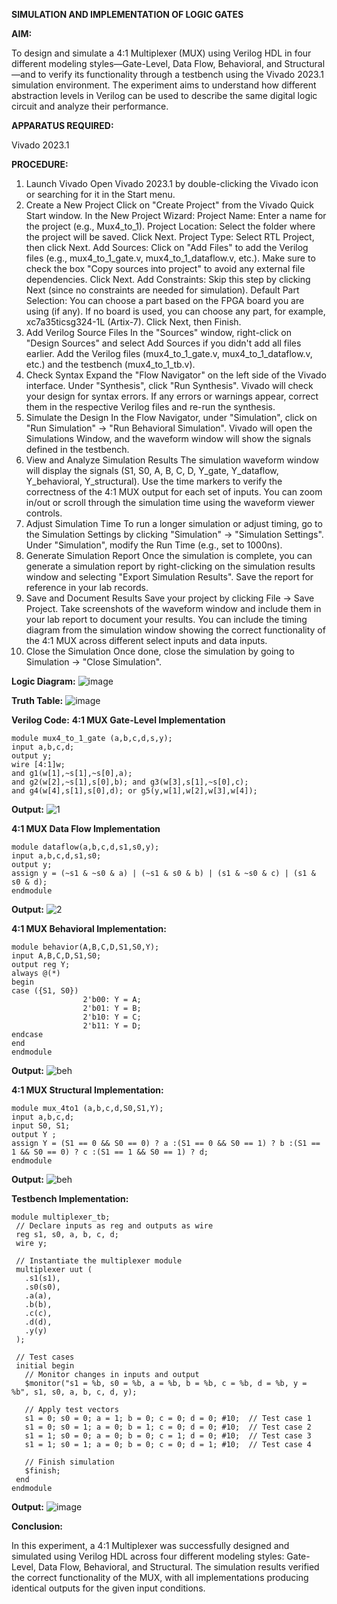 **SIMULATION AND IMPLEMENTATION OF LOGIC GATES**

**AIM:**

To design and simulate a 4:1 Multiplexer (MUX) using Verilog HDL in four different modeling styles—Gate-Level, Data Flow, Behavioral, and Structural—and to verify its functionality through a testbench using the Vivado 2023.1 simulation environment. The experiment aims to understand how different abstraction levels in Verilog can be used to describe the same digital logic circuit and analyze their performance.

**APPARATUS REQUIRED:**

Vivado 2023.1

**PROCEDURE:**
1. Launch Vivado
Open Vivado 2023.1 by double-clicking the Vivado icon or searching for it in the Start menu.
2. Create a New Project
Click on "Create Project" from the Vivado Quick Start window.
In the New Project Wizard:
Project Name: Enter a name for the project (e.g., Mux4_to_1).
Project Location: Select the folder where the project will be saved.
Click Next.
Project Type: Select RTL Project, then click Next.
Add Sources:
Click on "Add Files" to add the Verilog files (e.g., mux4_to_1_gate.v, mux4_to_1_dataflow.v, etc.).
Make sure to check the box "Copy sources into project" to avoid any external file dependencies.
Click Next.
Add Constraints: Skip this step by clicking Next (since no constraints are needed for simulation).
Default Part Selection:
You can choose a part based on the FPGA board you are using (if any).
If no board is used, you can choose any part, for example, xc7a35ticsg324-1L (Artix-7).
Click Next, then Finish.
3. Add Verilog Source Files
In the "Sources" window, right-click on "Design Sources" and select Add Sources if you didn't add all files earlier.
Add the Verilog files (mux4_to_1_gate.v, mux4_to_1_dataflow.v, etc.) and the testbench (mux4_to_1_tb.v).
4. Check Syntax
Expand the "Flow Navigator" on the left side of the Vivado interface.
Under "Synthesis", click "Run Synthesis".
Vivado will check your design for syntax errors. If any errors or warnings appear, correct them in the respective Verilog files and re-run the synthesis.
5. Simulate the Design
In the Flow Navigator, under "Simulation", click on "Run Simulation" → "Run Behavioral Simulation".
Vivado will open the Simulations Window, and the waveform window will show the signals defined in the testbench.
6. View and Analyze Simulation Results
The simulation waveform window will display the signals (S1, S0, A, B, C, D, Y_gate, Y_dataflow, Y_behavioral, Y_structural).
Use the time markers to verify the correctness of the 4:1 MUX output for each set of inputs.
You can zoom in/out or scroll through the simulation time using the waveform viewer controls.
7. Adjust Simulation Time
To run a longer simulation or adjust timing, go to the Simulation Settings by clicking "Simulation" → "Simulation Settings".
Under "Simulation", modify the Run Time (e.g., set to 1000ns).
8. Generate Simulation Report
Once the simulation is complete, you can generate a simulation report by right-clicking on the simulation results window and selecting "Export Simulation Results".
Save the report for reference in your lab records.
9. Save and Document Results
Save your project by clicking File → Save Project.
Take screenshots of the waveform window and include them in your lab report to document your results.
You can include the timing diagram from the simulation window showing the correct functionality of the 4:1 MUX across different select inputs and data inputs.
10. Close the Simulation
Once done, close the simulation by going to Simulation → "Close Simulation".

**Logic Diagram:**
![image](https://github.com/user-attachments/assets/d4ab4bc3-12b0-44dc-8edb-9d586d8ba856)

**Truth Table:**
![image](https://github.com/user-attachments/assets/c850506c-3f6e-4d6b-8574-939a914b2a5f)

**Verilog Code:**
**4:1 MUX Gate-Level Implementation**
~~~
module mux4_to_1_gate (a,b,c,d,s,y);
input a,b,c,d;
output y;
wire [4:1]w;
and g1(w[1],~s[1],~s[0],a);
and g2(w[2],~s[1],s[0],b); and g3(w[3],s[1],~s[0],c);
and g4(w[4],s[1],s[0],d); or g5(y,w[1],w[2],w[3],w[4]);
~~~

**Output:**
![1](https://github.com/user-attachments/assets/c5d42a9d-2829-401f-a2d2-86740ea1efdc)


**4:1 MUX Data Flow Implementation**
~~~
module dataflow(a,b,c,d,s1,s0,y);
input a,b,c,d,s1,s0;
output y;
assign y = (~s1 & ~s0 & a) | (~s1 & s0 & b) | (s1 & ~s0 & c) | (s1 & s0 & d);
endmodule
~~~

**Output:**
![2](https://github.com/user-attachments/assets/055e61d4-215f-4475-9c27-a04460c23eec)


**4:1 MUX Behavioral Implementation:**
~~~
module behavior(A,B,C,D,S1,S0,Y);
input A,B,C,D,S1,S0;
output reg Y;
always @(*)
begin
case ({S1, S0})
                2'b00: Y = A;
                2'b01: Y = B;
                2'b10: Y = C;
                2'b11: Y = D;
endcase
end
endmodule
~~~

**Output:**
![beh](https://github.com/user-attachments/assets/213bb30e-8d41-4a53-a8f3-b3cbe5a36bd7)


**4:1 MUX Structural Implementation:**
~~~
module mux_4to1 (a,b,c,d,S0,S1,Y);
input a,b,c,d;
input S0, S1;
output Y ;
assign Y = (S1 == 0 && S0 == 0) ? a :(S1 == 0 && S0 == 1) ? b :(S1 == 1 && S0 == 0) ? c :(S1 == 1 && S0 == 1) ? d;
endmodule
~~~

**Output:**
![beh](https://github.com/user-attachments/assets/213bb30e-8d41-4a53-a8f3-b3cbe5a36bd7)


**Testbench Implementation:**

~~~
module multiplexer_tb;
 // Declare inputs as reg and outputs as wire
 reg s1, s0, a, b, c, d;
 wire y;

 // Instantiate the multiplexer module
 multiplexer uut (
   .s1(s1), 
   .s0(s0), 
   .a(a), 
   .b(b), 
   .c(c), 
   .d(d), 
   .y(y)
 );

 // Test cases
 initial begin
   // Monitor changes in inputs and output
   $monitor("s1 = %b, s0 = %b, a = %b, b = %b, c = %b, d = %b, y = %b", s1, s0, a, b, c, d, y);
   
   // Apply test vectors
   s1 = 0; s0 = 0; a = 1; b = 0; c = 0; d = 0; #10;  // Test case 1
   s1 = 0; s0 = 1; a = 0; b = 1; c = 0; d = 0; #10;  // Test case 2
   s1 = 1; s0 = 0; a = 0; b = 0; c = 1; d = 0; #10;  // Test case 3
   s1 = 1; s0 = 1; a = 0; b = 0; c = 0; d = 1; #10;  // Test case 4
   
   // Finish simulation
   $finish;
 end
endmodule
~~~

**Output:**
![image](https://github.com/user-attachments/assets/ebb83ef3-3844-4f9a-9809-ae9a681feca6)

**Conclusion:**

In this experiment, a 4:1 Multiplexer was successfully designed and simulated using Verilog HDL across four different modeling styles: Gate-Level, Data Flow, Behavioral, and Structural. The simulation results verified the correct functionality of the MUX, with all implementations producing identical outputs for the given input conditions.



  
